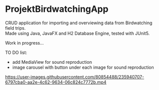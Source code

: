 # ProjektBirdwatchingApp
CRUD application for importing and overviewing data from Birdwatching field trips.<br>
Made using Java, JavaFX and H2 Database Engine, tested with JUnit5.

Work in progress...

TO DO list:
- add MediaView for sound reproduction
- image carousel with button under each image for sound reproduction


https://user-images.githubusercontent.com/80854488/235940707-6797cba0-aa2e-4c62-9634-06c824c7772b.mp4

